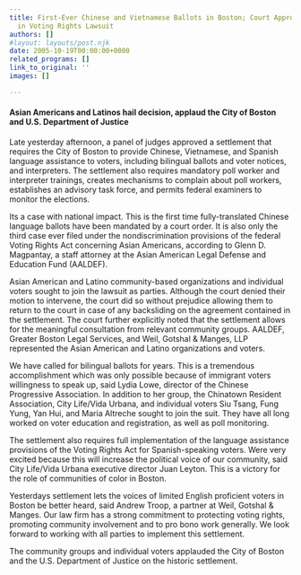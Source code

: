 ```yaml
---
title: First-Ever Chinese and Vietnamese Ballots in Boston; Court Approves of Settlement
  in Voting Rights Lawsuit
authors: []
#layout: layouts/post.njk
date: 2005-10-19T00:00:00+0000
related_programs: []
link_to_original: ''
images: []

---
```

#### Asian Americans and Latinos hail decision, applaud the City of Boston and U.S. Department of Justice 

Late yesterday afternoon, a panel of judges approved a settlement that requires the City of Boston to provide Chinese, Vietnamese, and Spanish language assistance to voters, including bilingual ballots and voter notices, and interpreters. The settlement also requires mandatory poll worker and interpreter trainings, creates mechanisms to complain about poll workers, establishes an advisory task force, and permits federal examiners to monitor the elections.

Its a case with national impact. This is the first time fully-translated Chinese language ballots have been mandated by a court order. It is also only the third case ever filed under the nondiscrimination provisions of the federal Voting Rights Act concerning Asian Americans, according to Glenn D. Magpantay, a staff attorney at the Asian American Legal Defense and Education Fund (AALDEF).

Asian American and Latino community-based organizations and individual voters sought to join the lawsuit as parties. Although the court denied their motion to intervene, the court did so without prejudice allowing them to return to the court in case of any backsliding on the agreement contained in the settlement. The court further explicitly noted that the settlement allows for the meaningful consultation from relevant community groups. AALDEF, Greater Boston Legal Services, and Weil, Gotshal & Manges, LLP represented the Asian American and Latino organizations and voters.

We have called for bilingual ballots for years. This is a tremendous accomplishment which was only possible because of immigrant voters willingness to speak up, said Lydia Lowe, director of the Chinese Progressive Association. In addition to her group, the Chinatown Resident Association, City Life/Vida Urbana, and individual voters Siu Tsang, Fung Yung, Yan Hui, and Maria Altreche sought to join the suit. They have all long worked on voter education and registration, as well as poll monitoring.

The settlement also requires full implementation of the language assistance provisions of the Voting Rights Act for Spanish-speaking voters. Were very excited because this will increase the political voice of our community, said City Life/Vida Urbana executive director Juan Leyton. This is a victory for the role of communities of color in Boston.

Yesterdays settlement lets the voices of limited English proficient voters in Boston be better heard, said Andrew Troop, a partner at Weil, Gotshal & Manges. Our law firm has a strong commitment to protecting voting rights, promoting community involvement and to pro bono work generally. We look forward to working with all parties to implement this settlement.

The community groups and individual voters applauded the City of Boston and the U.S. Department of Justice on the historic settlement.